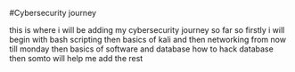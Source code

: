 #Cybersecurity journey

this is where i will be adding my cybersecurity journey so far so firstly i will begin with bash scripting then basics of kali and then networking from now till monday then basics of software and database how to hack database then somto will help me add the rest
